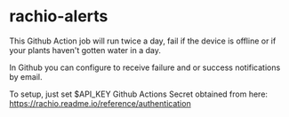 # rachio-alerts

This Github Action job will run twice a day, fail if the device is offline or if your plants haven't gotten water in a day.

In Github you can configure to receive failure and or success notifications by email. 

To setup, just set $API_KEY Github Actions Secret obtained from here: https://rachio.readme.io/reference/authentication 
